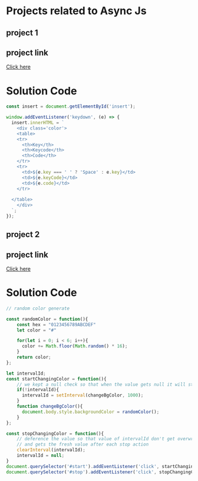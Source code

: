 # Projects related to Async Js

## project 1
## project link
[Click here](https://codesandbox.io/s/keyboard-key-forked-68csry)
# Solution Code
```javascript
const insert = document.getElementById('insert');

window.addEventListener('keydown', (e) => {
  insert.innerHTML = `
    <div class='color'>
    <table>
    <tr>
      <th>Key</th>
      <th>Keycode</th> 
      <th>Code</th>
    </tr>
    <tr>
      <td>${e.key === ' ' ? 'Space' : e.key}</td>
      <td>${e.keyCode}</td> 
      <td>${e.code}</td>
    </tr>
    
  </table>
    </div>
  `;
});

```
## project 2
## project link
[Click here](https://codesandbox.io/s/random-background-color-changer-forked-9f2xks)

# Solution Code
```javascript
// random color generate

const randomColor = function(){
    const hex = "0123456789ABCDEF"
    let color = "#"

    for(let i = 0; i < 6; i++){
      color += Math.floor(Math.random() * 16);
    } 
    return color;
};

let intervalId;
const startChangingColor = function(){
    // we kept a null check so that when the value gets null it will starts new interval
    if(!intervalId){
      intervalId = setInterval(changeBgColor, 1000);
    }
    function changeBgColor(){
      document.body.style.backgroundColor = randomColor();
    }
};

const stopChangingColor = function(){
    // deference the value so that value of intervalId don't get overwrite
    // and gets the fresh value after each stop action
    clearInterval(intervalId);
    intervalId = null;
}
document.querySelector('#start').addEventListener('click', startChangingColor)
document.querySelector('#stop').addEventListener('click', stopChangingColor);
```